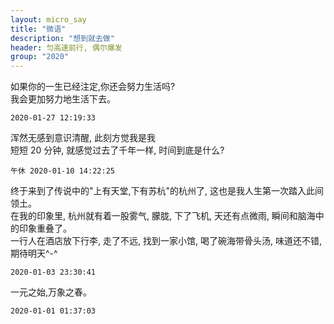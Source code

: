 ```yaml
---
layout: micro_say
title: "微语"
description: "想到就去做"
header: 匀高速前行, 偶尔爆发
group: "2020"
---
```


如果你的一生已经注定,你还会努力生活吗?  
我会更加努力地生活下去。  

	2020-01-27 12:19:33

浑然无感到意识清醒, 此刻方觉我是我  
短短 20 分钟, 就感觉过去了千年一样, 时间到底是什么?  

	午休 2020-01-10 14:22:25

终于来到了传说中的"上有天堂,下有苏杭"的杭州了, 这也是我人生第一次踏入此间领土。  
在我的印象里, 杭州就有着一股雾气, 朦胧, 下了飞机, 天还有点微雨, 瞬间和脑海中的印象重叠了。  
一行人在酒店放下行李, 走了不远, 找到一家小馆, 喝了碗海带骨头汤, 味道还不错, 期待明天^-^  

	2020-01-03 23:30:41


一元之始,万象之春。  

	2020-01-01 01:37:03

